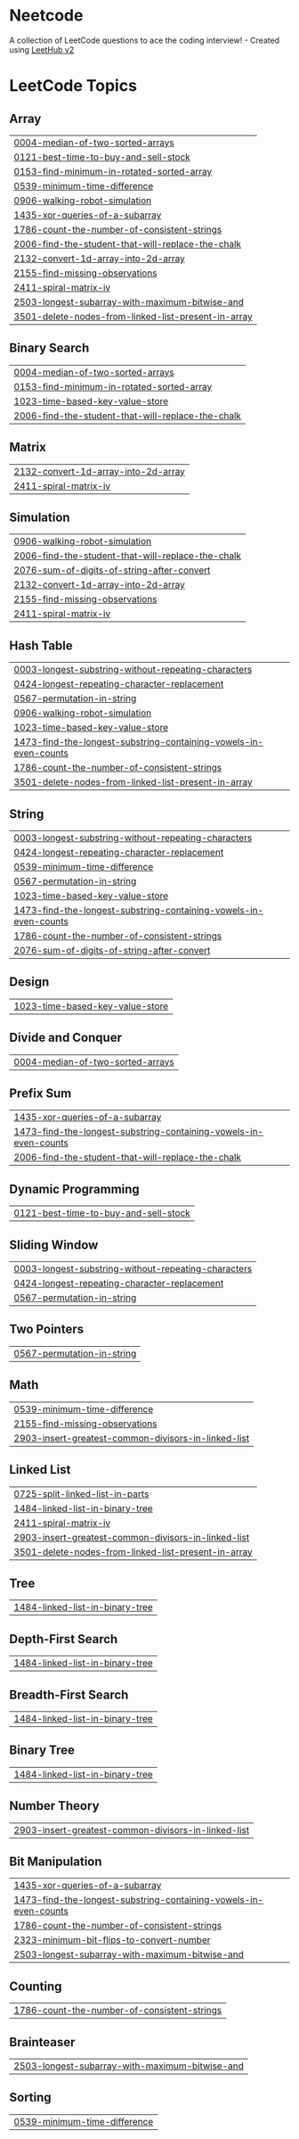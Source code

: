 # Neetcode
A collection of LeetCode questions to ace the coding interview! - Created using [LeetHub v2](https://github.com/arunbhardwaj/LeetHub-2.0)

<!---LeetCode Topics Start-->
# LeetCode Topics
## Array
|  |
| ------- |
| [0004-median-of-two-sorted-arrays](https://github.com/Shamvv/Neetcode/tree/master/0004-median-of-two-sorted-arrays) |
| [0121-best-time-to-buy-and-sell-stock](https://github.com/Shamvv/Neetcode/tree/master/0121-best-time-to-buy-and-sell-stock) |
| [0153-find-minimum-in-rotated-sorted-array](https://github.com/Shamvv/Neetcode/tree/master/0153-find-minimum-in-rotated-sorted-array) |
| [0539-minimum-time-difference](https://github.com/Shamvv/Neetcode/tree/master/0539-minimum-time-difference) |
| [0906-walking-robot-simulation](https://github.com/Shamvv/Neetcode/tree/master/0906-walking-robot-simulation) |
| [1435-xor-queries-of-a-subarray](https://github.com/Shamvv/Neetcode/tree/master/1435-xor-queries-of-a-subarray) |
| [1786-count-the-number-of-consistent-strings](https://github.com/Shamvv/Neetcode/tree/master/1786-count-the-number-of-consistent-strings) |
| [2006-find-the-student-that-will-replace-the-chalk](https://github.com/Shamvv/Neetcode/tree/master/2006-find-the-student-that-will-replace-the-chalk) |
| [2132-convert-1d-array-into-2d-array](https://github.com/Shamvv/Neetcode/tree/master/2132-convert-1d-array-into-2d-array) |
| [2155-find-missing-observations](https://github.com/Shamvv/Neetcode/tree/master/2155-find-missing-observations) |
| [2411-spiral-matrix-iv](https://github.com/Shamvv/Neetcode/tree/master/2411-spiral-matrix-iv) |
| [2503-longest-subarray-with-maximum-bitwise-and](https://github.com/Shamvv/Neetcode/tree/master/2503-longest-subarray-with-maximum-bitwise-and) |
| [3501-delete-nodes-from-linked-list-present-in-array](https://github.com/Shamvv/Neetcode/tree/master/3501-delete-nodes-from-linked-list-present-in-array) |
## Binary Search
|  |
| ------- |
| [0004-median-of-two-sorted-arrays](https://github.com/Shamvv/Neetcode/tree/master/0004-median-of-two-sorted-arrays) |
| [0153-find-minimum-in-rotated-sorted-array](https://github.com/Shamvv/Neetcode/tree/master/0153-find-minimum-in-rotated-sorted-array) |
| [1023-time-based-key-value-store](https://github.com/Shamvv/Neetcode/tree/master/1023-time-based-key-value-store) |
| [2006-find-the-student-that-will-replace-the-chalk](https://github.com/Shamvv/Neetcode/tree/master/2006-find-the-student-that-will-replace-the-chalk) |
## Matrix
|  |
| ------- |
| [2132-convert-1d-array-into-2d-array](https://github.com/Shamvv/Neetcode/tree/master/2132-convert-1d-array-into-2d-array) |
| [2411-spiral-matrix-iv](https://github.com/Shamvv/Neetcode/tree/master/2411-spiral-matrix-iv) |
## Simulation
|  |
| ------- |
| [0906-walking-robot-simulation](https://github.com/Shamvv/Neetcode/tree/master/0906-walking-robot-simulation) |
| [2006-find-the-student-that-will-replace-the-chalk](https://github.com/Shamvv/Neetcode/tree/master/2006-find-the-student-that-will-replace-the-chalk) |
| [2076-sum-of-digits-of-string-after-convert](https://github.com/Shamvv/Neetcode/tree/master/2076-sum-of-digits-of-string-after-convert) |
| [2132-convert-1d-array-into-2d-array](https://github.com/Shamvv/Neetcode/tree/master/2132-convert-1d-array-into-2d-array) |
| [2155-find-missing-observations](https://github.com/Shamvv/Neetcode/tree/master/2155-find-missing-observations) |
| [2411-spiral-matrix-iv](https://github.com/Shamvv/Neetcode/tree/master/2411-spiral-matrix-iv) |
## Hash Table
|  |
| ------- |
| [0003-longest-substring-without-repeating-characters](https://github.com/Shamvv/Neetcode/tree/master/0003-longest-substring-without-repeating-characters) |
| [0424-longest-repeating-character-replacement](https://github.com/Shamvv/Neetcode/tree/master/0424-longest-repeating-character-replacement) |
| [0567-permutation-in-string](https://github.com/Shamvv/Neetcode/tree/master/0567-permutation-in-string) |
| [0906-walking-robot-simulation](https://github.com/Shamvv/Neetcode/tree/master/0906-walking-robot-simulation) |
| [1023-time-based-key-value-store](https://github.com/Shamvv/Neetcode/tree/master/1023-time-based-key-value-store) |
| [1473-find-the-longest-substring-containing-vowels-in-even-counts](https://github.com/Shamvv/Neetcode/tree/master/1473-find-the-longest-substring-containing-vowels-in-even-counts) |
| [1786-count-the-number-of-consistent-strings](https://github.com/Shamvv/Neetcode/tree/master/1786-count-the-number-of-consistent-strings) |
| [3501-delete-nodes-from-linked-list-present-in-array](https://github.com/Shamvv/Neetcode/tree/master/3501-delete-nodes-from-linked-list-present-in-array) |
## String
|  |
| ------- |
| [0003-longest-substring-without-repeating-characters](https://github.com/Shamvv/Neetcode/tree/master/0003-longest-substring-without-repeating-characters) |
| [0424-longest-repeating-character-replacement](https://github.com/Shamvv/Neetcode/tree/master/0424-longest-repeating-character-replacement) |
| [0539-minimum-time-difference](https://github.com/Shamvv/Neetcode/tree/master/0539-minimum-time-difference) |
| [0567-permutation-in-string](https://github.com/Shamvv/Neetcode/tree/master/0567-permutation-in-string) |
| [1023-time-based-key-value-store](https://github.com/Shamvv/Neetcode/tree/master/1023-time-based-key-value-store) |
| [1473-find-the-longest-substring-containing-vowels-in-even-counts](https://github.com/Shamvv/Neetcode/tree/master/1473-find-the-longest-substring-containing-vowels-in-even-counts) |
| [1786-count-the-number-of-consistent-strings](https://github.com/Shamvv/Neetcode/tree/master/1786-count-the-number-of-consistent-strings) |
| [2076-sum-of-digits-of-string-after-convert](https://github.com/Shamvv/Neetcode/tree/master/2076-sum-of-digits-of-string-after-convert) |
## Design
|  |
| ------- |
| [1023-time-based-key-value-store](https://github.com/Shamvv/Neetcode/tree/master/1023-time-based-key-value-store) |
## Divide and Conquer
|  |
| ------- |
| [0004-median-of-two-sorted-arrays](https://github.com/Shamvv/Neetcode/tree/master/0004-median-of-two-sorted-arrays) |
## Prefix Sum
|  |
| ------- |
| [1435-xor-queries-of-a-subarray](https://github.com/Shamvv/Neetcode/tree/master/1435-xor-queries-of-a-subarray) |
| [1473-find-the-longest-substring-containing-vowels-in-even-counts](https://github.com/Shamvv/Neetcode/tree/master/1473-find-the-longest-substring-containing-vowels-in-even-counts) |
| [2006-find-the-student-that-will-replace-the-chalk](https://github.com/Shamvv/Neetcode/tree/master/2006-find-the-student-that-will-replace-the-chalk) |
## Dynamic Programming
|  |
| ------- |
| [0121-best-time-to-buy-and-sell-stock](https://github.com/Shamvv/Neetcode/tree/master/0121-best-time-to-buy-and-sell-stock) |
## Sliding Window
|  |
| ------- |
| [0003-longest-substring-without-repeating-characters](https://github.com/Shamvv/Neetcode/tree/master/0003-longest-substring-without-repeating-characters) |
| [0424-longest-repeating-character-replacement](https://github.com/Shamvv/Neetcode/tree/master/0424-longest-repeating-character-replacement) |
| [0567-permutation-in-string](https://github.com/Shamvv/Neetcode/tree/master/0567-permutation-in-string) |
## Two Pointers
|  |
| ------- |
| [0567-permutation-in-string](https://github.com/Shamvv/Neetcode/tree/master/0567-permutation-in-string) |
## Math
|  |
| ------- |
| [0539-minimum-time-difference](https://github.com/Shamvv/Neetcode/tree/master/0539-minimum-time-difference) |
| [2155-find-missing-observations](https://github.com/Shamvv/Neetcode/tree/master/2155-find-missing-observations) |
| [2903-insert-greatest-common-divisors-in-linked-list](https://github.com/Shamvv/Neetcode/tree/master/2903-insert-greatest-common-divisors-in-linked-list) |
## Linked List
|  |
| ------- |
| [0725-split-linked-list-in-parts](https://github.com/Shamvv/Neetcode/tree/master/0725-split-linked-list-in-parts) |
| [1484-linked-list-in-binary-tree](https://github.com/Shamvv/Neetcode/tree/master/1484-linked-list-in-binary-tree) |
| [2411-spiral-matrix-iv](https://github.com/Shamvv/Neetcode/tree/master/2411-spiral-matrix-iv) |
| [2903-insert-greatest-common-divisors-in-linked-list](https://github.com/Shamvv/Neetcode/tree/master/2903-insert-greatest-common-divisors-in-linked-list) |
| [3501-delete-nodes-from-linked-list-present-in-array](https://github.com/Shamvv/Neetcode/tree/master/3501-delete-nodes-from-linked-list-present-in-array) |
## Tree
|  |
| ------- |
| [1484-linked-list-in-binary-tree](https://github.com/Shamvv/Neetcode/tree/master/1484-linked-list-in-binary-tree) |
## Depth-First Search
|  |
| ------- |
| [1484-linked-list-in-binary-tree](https://github.com/Shamvv/Neetcode/tree/master/1484-linked-list-in-binary-tree) |
## Breadth-First Search
|  |
| ------- |
| [1484-linked-list-in-binary-tree](https://github.com/Shamvv/Neetcode/tree/master/1484-linked-list-in-binary-tree) |
## Binary Tree
|  |
| ------- |
| [1484-linked-list-in-binary-tree](https://github.com/Shamvv/Neetcode/tree/master/1484-linked-list-in-binary-tree) |
## Number Theory
|  |
| ------- |
| [2903-insert-greatest-common-divisors-in-linked-list](https://github.com/Shamvv/Neetcode/tree/master/2903-insert-greatest-common-divisors-in-linked-list) |
## Bit Manipulation
|  |
| ------- |
| [1435-xor-queries-of-a-subarray](https://github.com/Shamvv/Neetcode/tree/master/1435-xor-queries-of-a-subarray) |
| [1473-find-the-longest-substring-containing-vowels-in-even-counts](https://github.com/Shamvv/Neetcode/tree/master/1473-find-the-longest-substring-containing-vowels-in-even-counts) |
| [1786-count-the-number-of-consistent-strings](https://github.com/Shamvv/Neetcode/tree/master/1786-count-the-number-of-consistent-strings) |
| [2323-minimum-bit-flips-to-convert-number](https://github.com/Shamvv/Neetcode/tree/master/2323-minimum-bit-flips-to-convert-number) |
| [2503-longest-subarray-with-maximum-bitwise-and](https://github.com/Shamvv/Neetcode/tree/master/2503-longest-subarray-with-maximum-bitwise-and) |
## Counting
|  |
| ------- |
| [1786-count-the-number-of-consistent-strings](https://github.com/Shamvv/Neetcode/tree/master/1786-count-the-number-of-consistent-strings) |
## Brainteaser
|  |
| ------- |
| [2503-longest-subarray-with-maximum-bitwise-and](https://github.com/Shamvv/Neetcode/tree/master/2503-longest-subarray-with-maximum-bitwise-and) |
## Sorting
|  |
| ------- |
| [0539-minimum-time-difference](https://github.com/Shamvv/Neetcode/tree/master/0539-minimum-time-difference) |
<!---LeetCode Topics End-->